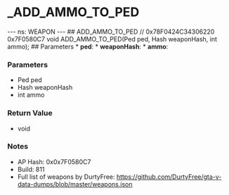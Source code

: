 # _ADD_AMMO_TO_PED

--- ns: WEAPON --- ## ADD_AMMO_TO_PED  // 0x78F0424C34306220 0x7F0580C7 void ADD_AMMO_TO_PED(Ped ped, Hash weaponHash, int ammo);   ## Parameters * **ped**: * **weaponHash**: * **ammo**:

### Parameters
* Ped ped
* Hash weaponHash
* int ammo

### Return Value
* void

### Notes
* AP Hash: 0x0x7F0580C7
* Build: 811
* Full list of weapons by DurtyFree: https://github.com/DurtyFree/gta-v-data-dumps/blob/master/weapons.json

